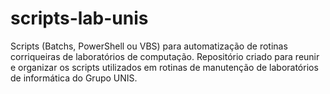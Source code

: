 # scripts-lab-unis
Scripts (Batchs, PowerShell ou VBS) para automatização de rotinas corriqueiras de laboratórios de computação.
Repositório criado para reunir e organizar os scripts utilizados em rotinas de manutenção de laboratórios de informática do Grupo UNIS.
